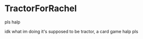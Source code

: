 TractorForRachel
================
pls halp

idk what im doing
it's supposed to be tractor, a card game
halp
pls
